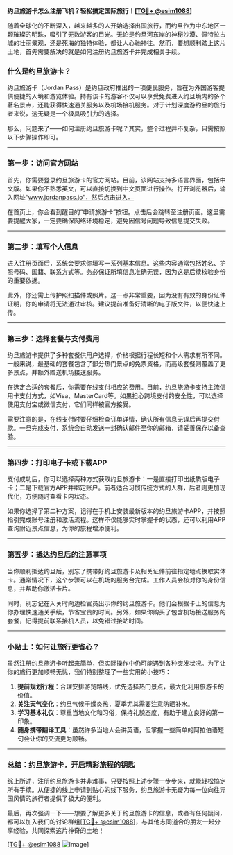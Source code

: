 **约旦旅游卡怎么注册飞机？轻松搞定国际旅行！[[TG💪+ @esim1088](https://t.me/s/esim1088)]**

随着全球化的不断深入，越来越多的人开始选择出国旅行，而约旦作为中东地区一颗璀璨的明珠，吸引了无数游客的目光。无论是约旦河东岸的神秘沙漠、佩特拉古城的壮丽景观，还是死海的独特体验，都让人心驰神往。然而，要想顺利踏上这片土地，首先需要解决的就是如何注册约旦旅游卡并完成相关手续。

### **什么是约旦旅游卡？**

约旦旅游卡（Jordan Pass）是约旦政府推出的一项便民服务，旨在为外国游客提供便捷的入境和游览体验。持有该卡的游客不仅可以享受免费进入约旦境内的多个著名景点，还能获得快速通关服务以及机场接机服务。对于计划深度游约旦的旅行者来说，这无疑是一个极具吸引力的选择。

那么，问题来了——如何注册约旦旅游卡呢？其实，整个过程并不复杂，只需按照以下步骤操作即可。

---

### **第一步：访问官方网站**

首先，你需要登录约旦旅游卡的官方网站。目前，该网站支持多语言界面，包括中文版。如果你不熟悉英文，可以直接切换到中文页面进行操作。打开浏览器后，输入网址“www.jordanpass.jo”，然后点击进入。

在首页上，你会看到醒目的“申请旅游卡”按钮。点击后会跳转至注册页面。这里需要提醒大家，一定要确保网络环境稳定，避免因信号问题导致信息提交失败。

---

### **第二步：填写个人信息**

进入注册页面后，系统会要求你填写一系列基本信息。这些内容通常包括姓名、护照号码、国籍、联系方式等。务必保证所填信息准确无误，因为这是后续核验身份的重要依据。

此外，你还需上传护照扫描件或照片。这一点非常重要，因为没有有效的身份证件证明，你的申请将无法通过审核。建议提前准备好清晰的电子版文件，以便快速上传。

---

### **第三步：选择套餐与支付费用**

约旦旅游卡提供了多种套餐供用户选择，价格根据行程长短和个人需求有所不同。一般来说，最基础的套餐包含了部分热门景点的免票资格，而高级套餐则覆盖了更多景点，并额外赠送机场接送服务。

在选定合适的套餐后，你需要在线支付相应的费用。目前，约旦旅游卡支持主流信用卡支付方式，如Visa、MasterCard等。如果担心跨境支付的安全性，可以选择使用支付宝或微信支付，它们同样被官方接受。

需要注意的是，在线支付时要仔细检查订单详情，确认所有信息无误后再提交付款。一旦完成支付，系统会自动发送一封确认邮件至你的邮箱，请妥善保存以备查验。

---

### **第四步：打印电子卡或下载APP**

支付成功后，你可以选择两种方式获取约旦旅游卡：一是直接打印出纸质版电子卡；二是下载官方APP并绑定账户。前者适合习惯传统方式的人群，后者则更加现代化，方便随时查看卡内状态。

如果你选择了第二种方案，记得在手机上安装最新版本的约旦旅游卡APP，并按照指引完成账号注册和激活流程。这样不仅能够实时掌握卡的状态，还可以利用APP查询附近景点信息，为你的旅程增添便利。

---

### **第五步：抵达约旦后的注意事项**

当你顺利抵达约旦后，别忘了携带好约旦旅游卡及相关证件前往指定地点换取实体卡。通常情况下，这个步骤可以在机场的服务台完成。工作人员会核对你的身份信息，并帮助你激活卡片。

同时，别忘记在入关时向边检官员出示你的约旦旅游卡。他们会根据卡上的信息为你办理快速通关手续，节省宝贵的时间。另外，如果你购买了包含机场接送服务的套餐，记得提前联系接机人员，以免错过接站时间。

---

### **小贴士：如何让旅行更省心？**

虽然注册约旦旅游卡听起来简单，但实际操作中仍可能遇到各种突发状况。为了让你的旅行更加顺畅无忧，我们特别整理了一些实用的小技巧：

1. **提前规划行程**：合理安排游览路线，优先选择热门景点，最大化利用旅游卡的价值。
2. **关注天气变化**：约旦气候干燥炎热，夏季尤其需要注意防晒补水。
3. **学习基本礼仪**：尊重当地文化和习俗，保持礼貌态度，有助于建立良好的第一印象。
4. **随身携带翻译工具**：虽然许多当地人会讲英语，但掌握一些简单的阿拉伯语短句会让你的交流更为顺畅。

---

### **总结：约旦旅游卡，开启精彩旅程的钥匙**

综上所述，注册约旦旅游卡并非难事，只要按照上述步骤一步步来，就能轻松搞定所有手续。从便捷的线上申请到贴心的线下服务，约旦旅游卡无疑为每一位向往异国风情的旅行者提供了极大的便利。

最后，再次强调一下——想要了解更多关于约旦旅游卡的信息，或者有任何疑问，都可以加入我们的讨论群组[[TG💪+ @esim1088](https://t.me/s/esim1088)]，与其他志同道合的朋友一起分享经验，共同探索这片神奇的土地！

[[TG💪+ @esim1088](https://t.me/s/esim1088) ![Image](https://i.postimg.cc/4NQfJmqS/Snipaste-2025-05-13-00-14-12.png)]